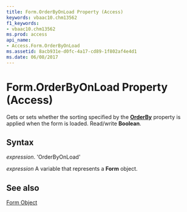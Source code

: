 ```yaml
---
title: Form.OrderByOnLoad Property (Access)
keywords: vbaac10.chm13562
f1_keywords:
- vbaac10.chm13562
ms.prod: access
api_name:
- Access.Form.OrderByOnLoad
ms.assetid: 8acb931e-d0fc-4a17-cd89-1f802af4e4d1
ms.date: 06/08/2017
---
```



# Form.OrderByOnLoad Property (Access)

Gets or sets whether the sorting specified by the  **[OrderBy](Access.Form.OrderBy.md)** property is applied when the form is loaded. Read/write **Boolean**.


## Syntax

 _expression_. 'OrderByOnLoad'

 _expression_ A variable that represents a **Form** object.


## See also


[Form Object](Access.Form.md)


